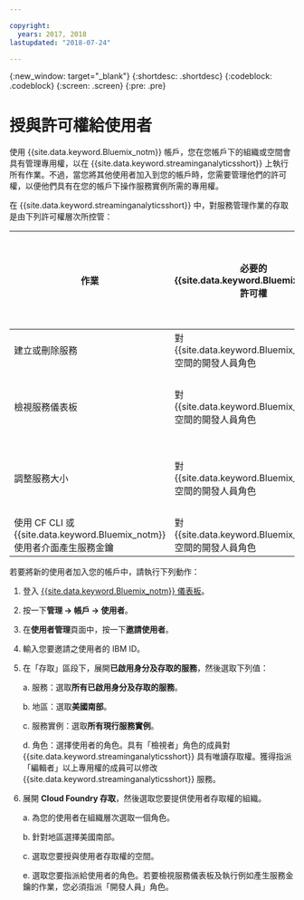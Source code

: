 ```yaml
---

copyright:
  years: 2017, 2018
lastupdated: "2018-07-24"

---
```


<!-- Attribute definitions -->
{:new_window: target="_blank"}
{:shortdesc: .shortdesc}
{:codeblock: .codeblock}
{:screen: .screen}
{:pre: .pre}

# 授與許可權給使用者

使用 {{site.data.keyword.Bluemix_notm}} 帳戶，您在您帳戶下的組織或空間會具有管理專用權，以在 {{site.data.keyword.streaminganalyticsshort}} 上執行所有作業。不過，當您將其他使用者加入到您的帳戶時，您需要管理他們的許可權，以便他們具有在您的帳戶下操作服務實例所需的專用權。

在 {{site.data.keyword.streaminganalyticsshort}} 中，對服務管理作業的存取是由下列許可權層次所控管：

|作業|必要的 {{site.data.keyword.Bluemix_notm}} 許可權|必要的 IAM 許可權|
|-----------|------------------------------|--------------------------|
|建立或刪除服務|對 {{site.data.keyword.Bluemix_notm}} 空間的開發人員角色|無|
|檢視服務儀表板|對 {{site.data.keyword.Bluemix_notm}} 空間的開發人員角色|檢視者以上|
|調整服務大小|對 {{site.data.keyword.Bluemix_notm}} 空間的開發人員角色|編輯者以上|
|使用 CF CLI 或 {{site.data.keyword.Bluemix_notm}} 使用者介面產生服務金鑰|對 {{site.data.keyword.Bluemix_notm}} 空間的開發人員角色|無|

若要將新的使用者加入您的帳戶中，請執行下列動作：

1.	登入 [{{site.data.keyword.Bluemix_notm}} 儀表板](https://console.bluemix.net)。

2.	按一下**管理 -> 帳戶 -> 使用者**。

3.	在**使用者管理**頁面中，按一下**邀請使用者**。

4.	輸入您要邀請之使用者的 IBM ID。

5.	在「存取」區段下，展開**已啟用身分及存取的服務**，然後選取下列值：

	a.	服務：選取**所有已啟用身分及存取的服務**。

	b.	地區：選取**美國南部**。

	c.	服務實例：選取**所有現行服務實例**。

	d.	角色：選擇使用者的角色。具有「檢視者」角色的成員對 {{site.data.keyword.streaminganalyticsshort}} 具有唯讀存取權。獲得指派「編輯者」以上專用權的成員可以修改 {{site.data.keyword.streaminganalyticsshort}} 服務。

6.	展開 **Cloud Foundry 存取**，然後選取您要提供使用者存取權的組織。

	a. 為您的使用者在組織層次選取一個角色。

	b.	針對地區選擇美國南部。

	c.	選取您要授與使用者存取權的空間。

	e.	選取您要指派給使用者的角色。若要檢視服務儀表板及執行例如產生服務金鑰的作業，您必須指派「開發人員」角色。
